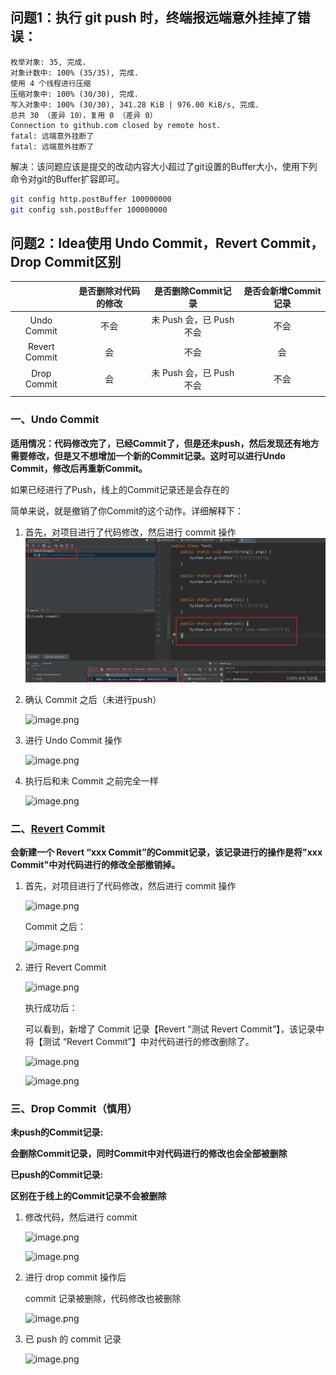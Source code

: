 ## 问题1：执行 git push 时，终端报远端意外挂掉了错误：

```
枚举对象: 35, 完成.
对象计数中: 100% (35/35), 完成.
使用 4 个线程进行压缩
压缩对象中: 100% (30/30), 完成.
写入对象中: 100% (30/30), 341.28 KiB | 976.00 KiB/s, 完成.
总共 30 （差异 10），复用 0 （差异 0）
Connection to github.com closed by remote host.
fatal: 远端意外挂断了
fatal: 远端意外挂断了
```

解决：该问题应该是提交的改动内容大小超过了git设置的Buffer大小，使用下列命令对git的Buffer扩容即可。

```bash
git config http.postBuffer 100000000
git config ssh.postBuffer 100000000
```

## 问题2：Idea使用 Undo Commit，Revert Commit，Drop Commit区别

|               | 是否删除对代码的修改 |    是否删除Commit记录    | 是否会新增Commit记录 |
| :-----------: | :--------: | :----------------: | :-----------: |
|  Undo Commit  |     不会     | 未 Push 会，已 Push 不会 |      不会       |
| Revert Commit |     会      |         不会         |       会       |
|  Drop Commit  |     会      | 未 Push 会，已 Push 不会 |      不会       |
|               |            |                    |               |


### 一、Undo Commit

**适用情况：代码修改完了，已经Commit了，但是还未push，然后发现还有地方需要修改，但是又不想增加一个新的Commit记录。这时可以进行Undo Commit，修改后再重新Commit。**

如果已经进行了Push，线上的Commit记录还是会存在的

简单来说，就是撤销了你Commit的这个动作。详细解释下：

1. 首先，对项目进行了代码修改，然后进行 commit 操作
	![pict1](resource/Pasted%20image%2020241213144223.png)
2. 确认 Commit 之后（未进行push）
   
    ![image.png](https://prod-files-secure.s3.us-west-2.amazonaws.com/20472f87-5a66-4767-a1db-8ad8f79b8fd9/9aafd40f-f843-4768-b671-0f2e704a64eb/image.png)
    
3. 进行 Undo Commit 操作
   
    ![image.png](https://prod-files-secure.s3.us-west-2.amazonaws.com/20472f87-5a66-4767-a1db-8ad8f79b8fd9/4dc4338d-0823-4555-97a8-309bf59d981c/image.png)
    
4. 执行后和未 Commit 之前完全一样
   
    ![image.png](https://prod-files-secure.s3.us-west-2.amazonaws.com/20472f87-5a66-4767-a1db-8ad8f79b8fd9/1f2cbd63-5f93-4127-a510-c5b0dfb77fde/image.png)
    

### **二、[Revert](https://so.csdn.net/so/search?q=Revert&spm=1001.2101.3001.7020) Commit**

**会新建一个 Revert “xxx Commit”的Commit记录，该记录进行的操作是将"xxx Commit"中对代码进行的修改全部撤销掉。**

1. 首先，对项目进行了代码修改，然后进行 commit 操作
   
    ![image.png](https://prod-files-secure.s3.us-west-2.amazonaws.com/20472f87-5a66-4767-a1db-8ad8f79b8fd9/7fcf2130-d4bf-4f07-a39b-8a22ce3af363/image.png)
    
    Commit 之后：
    
    ![image.png](https://prod-files-secure.s3.us-west-2.amazonaws.com/20472f87-5a66-4767-a1db-8ad8f79b8fd9/e762cc25-a862-475c-9b73-10d1b3a7e338/image.png)
    
2. 进行 Revert Commit
   
    ![image.png](https://prod-files-secure.s3.us-west-2.amazonaws.com/20472f87-5a66-4767-a1db-8ad8f79b8fd9/474b13a4-acfe-4134-8298-a055e4c0c5d5/image.png)
    
    执行成功后：
    
    可以看到，新增了 Commit 记录【Revert “测试 Revert Commit”】，该记录中将【测试 “Revert Commit”】中对代码进行的修改删除了。
    
    ![image.png](https://prod-files-secure.s3.us-west-2.amazonaws.com/20472f87-5a66-4767-a1db-8ad8f79b8fd9/86d52c12-eb49-41ec-9be8-203ab511fac9/image.png)
    
    ![image.png](https://prod-files-secure.s3.us-west-2.amazonaws.com/20472f87-5a66-4767-a1db-8ad8f79b8fd9/c285d82b-59d2-43f8-8914-b84d14bf0539/image.png)
    

### **三、Drop Commit（慎用）**

**未push的Commit记录:**

**会删除Commit记录，同时Commit中对代码进行的修改也会全部被删除**

**已push的Commit记录:**

**区别在于线上的Commit记录不会被删除**

1. 修改代码，然后进行 commit
   
    ![image.png](https://prod-files-secure.s3.us-west-2.amazonaws.com/20472f87-5a66-4767-a1db-8ad8f79b8fd9/5cd61e22-e9c4-463f-80ab-db9d5398f947/image.png)
    
    ![image.png](https://prod-files-secure.s3.us-west-2.amazonaws.com/20472f87-5a66-4767-a1db-8ad8f79b8fd9/dbb26206-fad1-453f-bb54-90d77faf465d/image.png)
    
2. 进行 drop commit 操作后
   
    commit 记录被删除，代码修改也被删除
    
    ![image.png](https://prod-files-secure.s3.us-west-2.amazonaws.com/20472f87-5a66-4767-a1db-8ad8f79b8fd9/47019772-0457-4bd3-b830-232ddd971883/image.png)
    
3. 已 push 的 commit 记录
   
    ![image.png](https://prod-files-secure.s3.us-west-2.amazonaws.com/20472f87-5a66-4767-a1db-8ad8f79b8fd9/7fb6dceb-ec6b-45dc-9ebf-54007e09f1b4/image.png)